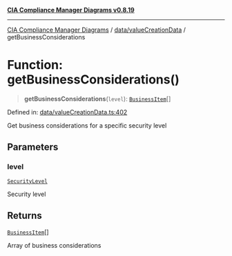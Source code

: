 [**CIA Compliance Manager Diagrams v0.8.19**](../../../README.md)

***

[CIA Compliance Manager Diagrams](../../../modules.md) / [data/valueCreationData](../README.md) / getBusinessConsiderations

# Function: getBusinessConsiderations()

> **getBusinessConsiderations**(`level`): [`BusinessItem`](../../../types/businessImpact/interfaces/BusinessItem.md)[]

Defined in: [data/valueCreationData.ts:402](https://github.com/Hack23/cia-compliance-manager/blob/8a17389ebf0d2a027875b835eec814811b99abcc/src/data/valueCreationData.ts#L402)

Get business considerations for a specific security level

## Parameters

### level

[`SecurityLevel`](../../../types/cia/type-aliases/SecurityLevel.md)

Security level

## Returns

[`BusinessItem`](../../../types/businessImpact/interfaces/BusinessItem.md)[]

Array of business considerations
